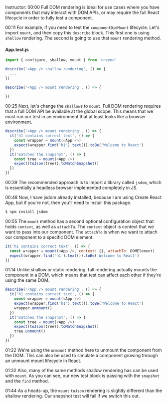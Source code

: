 Instructor: 00:00 Full DOM rendering is ideal for use cases where you have components that may interact with DOM APIs, or may require the full React lifecycle in order to fully test a component.

00:11 For example, if you need to test the `componentDidMount` lifecycle. Let's import `mount`, and then copy this `describe` block. This first one is using `shallow` rendering. The second is going to use that `mount` rendering method.

#### App.test.js
```javascript
import { configure, shallow, mount } from 'enzyme'

describe('<App /> shallow rendering', () => {
  ...
})

describe('<App /> mount rendering', () => {
  ...
})
```

00:25 Next, let's change the `shallow`s to `mount`. Full DOM rendering requires that a full DOM API be available at the global scope. This means that we must run our test in an environment that at least looks like a browser environment.

```javascript
describe('<App /> mount rendering', () => {
  it('h1 contains correct text', () => {
    const wrapper = mount(<App />)
    expect(wrapper.find('h1').text()).toBe('Welcome to React')
  })
  it('matches the snapshot', () => {
    const tree = mount(<App />)
    expect(toJson(tree)).toMatchSnapshot()
  })
})
```

00:39 The recommended approach is to import a library called `jsdom`, which is essentially a headless browser implemented completely in JS.

00:48 Now, I have jsdom already installed, because I am using Create React App, but if you're not, then you'll need to install this package.

```bash
$ npm install jsdom
```

00:55 The `mount` method has a second optional configuration object that holds `context`, as well as `attachTo`. The `context` object is context that we want to pass into our component. The `attachTo` is when we want to attach our component to a specific DOM element.

```javascript
it('h1 contains correct text', () => {
  const wrapper = mount(<App />, context: {}, attachTo: DOMElement)
  expect(wrapper.find('h1').text()).toBe('Welcome to React')
})
```

01:14 Unlike shallow or static rendering, full rendering actually mounts the component in a DOM, which means that test can affect each other if they're using the same DOM.

```javascript
describe('<App /> mount rendering', () => {
  it('h1 contains correct text', () => {
    const wrapper = mount(<App />)
    expect(wrapper.find('h1').text()).toBe('Welcome to React')
    wrapper.unmount()
  })
  it('matches the snapshot', () => {
    const tree = mount(<App />)
    expect(toJson(tree)).toMatchSnapshot()
    tree.unmount()
  })
})
```

01:22 We're using the `unmount` method here to unmount the component from the DOM. This can also be used to simulate a component growing through an unmount mount lifecycle in React.

01:32 Also, many of the same methods shallow rendering has can be used with `mount`. As you can see, our new test block is passing with the `snapshot` and the `find` method.

01:44 As a heads-up, the `mount` `toJson` rendering is slightly different than the shallow rendering. Our snapshot test will fail if we switch this out.